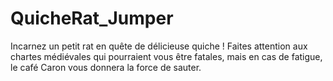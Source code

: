 # QuicheRat_Jumper
Incarnez un petit rat en quête de délicieuse quiche ! Faites attention aux chartes médiévales qui pourraient vous être fatales, mais en cas de fatigue, le café Caron vous donnera la force de sauter.
